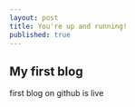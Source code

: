 ```yaml
---
layout: post
title: You're up and running!
published: true
---
```


## My first blog

first blog on github is live